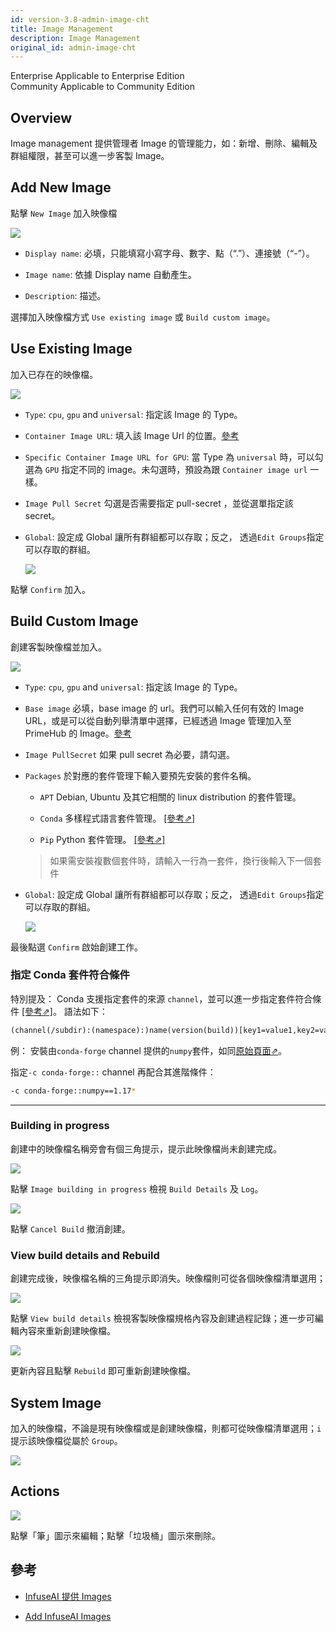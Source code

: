```yaml
---
id: version-3.8-admin-image-cht
title: Image Management
description: Image Management
original_id: admin-image-cht
---
```

<div class="label-sect">
  <div class="ee-only tooltip">Enterprise
    <span class="tooltiptext">Applicable to Enterprise Edition</span>
  </div>
  <div class="ce-only tooltip">Community
    <span class="tooltiptext">Applicable to Community Edition</span>
  </div>
</div>

## Overview

Image management 提供管理者 Image 的管理能力，如：新增、刪除、編輯及群組權限，甚至可以進一步客製 Image。

## Add New Image

點擊 `New Image` 加入映像檔

![](assets/group-image-info.png)

+ `Display name`: 必填，只能填寫小寫字母、數字、點（“.”）、連接號（“-”）。

+ `Image name`: 依據 Display name 自動產生。

+ `Description`: 描述。


選擇加入映像檔方式 `Use existing image` 或 `Build custom image`。

## Use Existing Image

加入已存在的映像檔。

![](assets/admin-image-use-existing.png)

+ `Type`: `cpu`, `gpu` and `universal`: 指定該 Image 的 Type。

+ `Container Image URL`: 填入該 Image Url 的位置。[參考](#reference)


+ `Specific Container Image URL for GPU`: 當 Type 為 `universal` 時，可以勾選為 `GPU` 指定不同的 image。未勾選時，預設為跟 `Container image url` 一樣。

+ `Image Pull Secret` 勾選是否需要指定 pull-secret ，並從選單指定該 secret。

+ `Global`: 設定成 Global 讓所有群組都可以存取；反之， 透過`Edit Groups`指定可以存取的群組。
  
  ![](assets/admin-image-global.png)

點擊 `Confirm` 加入。

## Build Custom Image

創建客製映像檔並加入。

![](assets/group-image-custom.png)

+ `Type`: `cpu`, `gpu` and `universal`: 指定該 Image 的 Type。

+ `Base image` 必填，base image 的 url。我們可以輸入任何有效的 Image URL，或是可以從自動列舉清單中選擇，已經透過 Image 管理加入至 PrimeHub 的 Image。[參考](#reference)

+ `Image PullSecret` 如果 pull secret 為必要，請勾選。

+ `Packages` 於對應的套件管理下輸入要預先安裝的套件名稱。

  + `APT` Debian, Ubuntu 及其它相關的 linux distribution 的套件管理。

  + `Conda` 多樣程式語言套件管理。 [[參考&neArr;]](https://docs.conda.io/projects/conda/en/latest/user-guide/tasks/manage-pkgs.html#installing-packages)

  + `Pip`  Python 套件管理。 [[參考&neArr;]](https://packaging.python.org/tutorials/installing-packages/#use-pip-for-installing)

   > 如果需安裝複數個套件時，請輸入一行為一套件，換行後輸入下一個套件

+ `Global`: 設定成 Global 讓所有群組都可以存取；反之， 透過`Edit Groups`指定可以存取的群組。
  
    ![](assets/admin-image-global.png)

最後點選 `Confirm` 啟始創建工作。

### 指定 Conda 套件符合條件

特別提及： Conda 支援指定套件的來源 `channel`，並可以進一步指定套件符合條件 [[參考&neArr;]](https://docs.conda.io/projects/conda-build/en/latest/resources/package-spec.html#package-match-specifications)。 語法如下：

```txt
(channel(/subdir):(namespace):)name(version(build))[key1=value1,key2=value2]
```

例： 安裝由`conda-forge` channel 提供的`numpy`套件，如同[原始頁面&neArr;](https://anaconda.org/conda-forge/numpy)。

指定`-c conda-forge::` channel 再配合其進階條件：

```bash
-c conda-forge::numpy==1.17*
```

---

### Building in progress

創建中的映像檔名稱旁會有個三角提示，提示此映像檔尚未創建完成。

![](assets/group-image-not-ready.png)

點擊 `Image building in progress` 檢視 `Build Details` 及 `Log`。

![](assets/group-image-building-detail.png)

點擊 `Cancel Build` 撤消創建。

### View build details and Rebuild

創建完成後，映像檔名稱的三角提示即消失。映像檔則可從各個映像檔清單選用；

![](assets/group-image-built.png)

點擊 `View build details` 檢視客製映像檔規格內容及創建過程記錄；進一步可編輯內容來重新創建映像檔。

![](assets/group-image-rebuild.png)


更新內容且點擊 `Rebuild` 即可重新創建映像檔。

## System Image

加入的映像檔，不論是現有映像檔或是創建映像檔，則都可從映像檔清單選用；`i` 提示該映像檔從屬於 `Group`。

![](assets/system-image-selection.png)

## Actions

![](assets/actions.png)

點擊「筆」圖示來編輯；點擊「垃圾桶」圖示來刪除。

## 參考

+ [InfuseAI 提供 Images](../../guide_manual/images-list.md)

+ [Add InfuseAI Images](../quickstart/add-infuseai-image)
